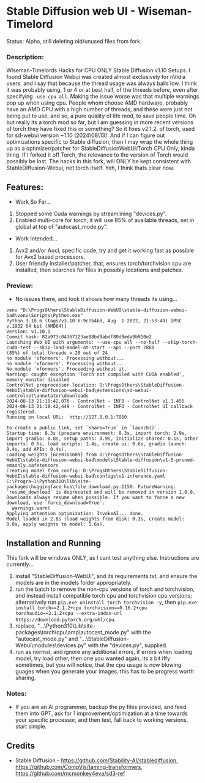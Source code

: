 # Stable Diffusion web UI - Wiseman-Timelord
Status: Alpha, still deleting old/unused files from fork.

### Description:
Wiseman-Timelords Hacks for CPU ONLY Stable Diffusion v1.10 Setups. I found Stable Diffusion Webui was created almost exclusively for nVidia users, and I say that because the thread usage was always balls low, I think it was probably using, 1 or 4 or at best half, of the threads before, even after specifying `-use-cpu all`. Making the issue worse was that multiple warnings pop up when using cpu.  People whom choose AMD hardware, probably have an AMD CPU with a high number of threads, and these were just not being put to use, and so, a pure quality of life mod, to save people time. Oh but really its a torch mod so far, but I am guessing in more recent versions of torch they have fixed this or something? So it fixes v2.1.2. of torch, used for sd-webui version ~1.10 (2024\08\13). And if I can figure out optimizations specific to Stable diffusion, then I may wrap the whole thing up as a optimizer/patcher for StableDiffusionWebUi/Torch CPU Only, kinda thing. If I forked it off Torch, the relevance to the version of Torch would possibly be lost. The hacks in this fork, will ONLY be kept consistent with StableDiffusion-Webui, not torch itself. Yeh, I think thats clear now.

## Features:
- Work So Far...
1. Stopped some Cuda warnings by streamlining "devices.py".
2. Enabled multi-core for torch, it will use 85% of available threads, set in global at top of "autocast_mode.py".
- Work Intended...
1. Avx2 and/or Aocl, specific code, try and get it working fast as possible for Avx2 based processors.
2. User friendly installer/patcher, that, ensures torch/torchvision cpu are installed, then searches for files in possibly locations and patches.

### Preview:
- No issues there, and look it shows how many threads its using...
```
venv "D:\ProgsOthers\StableDiffusion-WebUI\stable-diffusion-webui-bad\venv\Scripts\Python.exe"
Python 3.10.6 (tags/v3.10.6:9c7b4bd, Aug  1 2022, 21:53:49) [MSC v.1932 64 bit (AMD64)]
Version: v1.10.1
Commit hash: 82a973c04367123ae98bd9abdf80d9eda9b910e2
Launching Web UI with arguments: --use-cpu all --no-half --skip-torch-cuda-test --skip-load-model-at-start --api --port 7860
(85%) of total threads = 20 out of 24
no module 'xformers'. Processing without...
no module 'xformers'. Processing without...
No module 'xformers'. Proceeding without it.
Warning: caught exception 'Torch not compiled with CUDA enabled', memory monitor disabled
ControlNet preprocessor location: D:\ProgsOthers\StableDiffusion-WebUI\stable-diffusion-webui-bad\extensions\sd-webui-controlnet\annotator\downloads
2024-08-13 21:18:42,076 - ControlNet - INFO - ControlNet v1.1.455
2024-08-13 21:18:42,449 - ControlNet - INFO - ControlNet UI callback registered.
Running on local URL:  http://127.0.0.1:7860

To create a public link, set `share=True` in `launch()`.
Startup time: 8.3s (prepare environment: 0.3s, import torch: 2.9s, import gradio: 0.8s, setup paths: 0.9s, initialize shared: 0.1s, other imports: 0.6s, load scripts: 1.4s, create ui: 0.6s, gradio launch: 0.4s, add APIs: 0.4s).
Loading weights [6ce0161689] from D:\ProgsOthers\StableDiffusion-WebUI\stable-diffusion-webui-bad\models\Stable-diffusion\v1-5-pruned-emaonly.safetensors
Creating model from config: D:\ProgsOthers\StableDiffusion-WebUI\stable-diffusion-webui-bad\configs\v1-inference.yaml
C:\Progra~1\Python310\lib\site-packages\huggingface_hub\file_download.py:1150: FutureWarning: `resume_download` is deprecated and will be removed in version 1.0.0. Downloads always resume when possible. If you want to force a new download, use `force_download=True`.
  warnings.warn(
Applying attention optimization: InvokeAI... done.
Model loaded in 2.8s (load weights from disk: 0.3s, create model: 0.8s, apply weights to model: 1.6s).
```

## Installation and Running
This fork will be windows ONLY, as I cant test anything else. Instructions are currently...
1. install "StableDiffusion-WebUi", and its requirements.txt, and ensure the models are in the models folder appropriately.
2. run the batch to remove the non-cpu versions of torch and torchvision, and instead install compatible torch cpu and torchvision cpu versions; alternatively run `pip.exe uninstall torch torchvision -y`, then `pip.exe install torch==2.1.2+cpu torchvision==0.16.2+cpu torchaudio==2.1.2+cpu --extra-index-url https://download.pytorch.org/whl/cpu`. 
3. replace, "...\Python310\Lib\site-packages\torch\cpu\amp\autocast_mode.py" with the "autocast_mode.py" and "...\StableDiffusion-Webui\modules\devices.py" with the "devices.py", supplied.
4. run as normal, and ignore any additional errors, if errors when loading model, try load other, then one you wanted again, its a bit iffy sometimes, but you will notice, that the cpu usage is now blowing guages when you generate your images, this has to be progress worth sharing.

### Notes:
- If you are an AI programmer, backup the py files provided, and feed them into GPT, ask for 1 improvement/optimization at a time towards your specific processor, and then test, fall back to working versions, start simple.

## Credits
- Stable Diffusion - https://github.com/Stability-AI/stablediffusion, https://github.com/CompVis/taming-transformers, https://github.com/mcmonkey4eva/sd3-ref
